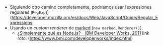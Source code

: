 - Siguiendo otro camino completamente, podríamos usar
  [expresiones regulares (`RegExp`)](https://developer.mozilla.org/es/docs/Web/JavaScript/Guide/Regular_Expressions.
- Usando un _custom renderer_ de [marked](https://github.com/markedjs/marked)
  (`new marked.Renderer()`).
  - [¿Simplemente qué es Node.js? - IBM Developer Works, 2011](https://www.ibm.com/developerworks/ssa/opensource/library/os-nodejs/index.html)
  link roto:
  (https://www.bmi.com/developerworks/index.html)